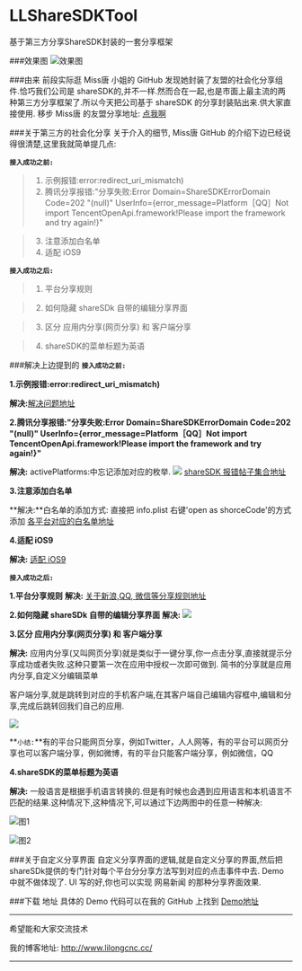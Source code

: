 # LLShareSDKTool
基于第三方分享ShareSDK封装的一套分享框架

###效果图
![效果图](http://upload-images.jianshu.io/upload_images/594219-d4f0b8caf7eeebf4.gif?imageMogr2/auto-orient/strip)

###由来
前段实际逛 Miss唐 小姐的 GitHub 发现她封装了友盟的社会化分享组件.恰巧我们公司是 shareSDK的,并不一样.然而合在一起,也是市面上最主流的两种第三方分享框架了.所以今天把公司基于 shareSDK 的分享封装贴出来.供大家直接使用. 移步 Miss唐 的友盟分享地址: [点我啊](https://github.com/saitjr/STShareTool)

###关于第三方的社会化分享
关于介入的细节, Miss唐 GitHub 的介绍下边已经说得很清楚,这里我就简单提几点:

**`接入成功之前:`**

>1. 示例报错:error:redirect_uri_mismatch)
>2. 腾讯分享报错:"分享失败:Error Domain=ShareSDKErrorDomain Code=202 "(null)" UserInfo={error_message=Platform［QQ］Not import TencentOpenApi.framework!Please import the framework and try again!}"

>3. 注意添加白名单
>4. 适配 iOS9


**`接入成功之后:`**
>1. 平台分享规则

>2. 如何隐藏 shareSDk 自带的编辑分享界面

>3. 区分 应用内分享(网页分享) 和 客户端分享

>4. shareSDK的菜单标题为英语



###解决上边提到的
**`接入成功之前:`**

**1.示例报错:error:redirect_uri_mismatch)**

**解决:**[解决问题地址](http://blog.csdn.net/typingios/article/details/9110073)

**2.腾讯分享报错:"分享失败:Error Domain=ShareSDKErrorDomain Code=202 "(null)" UserInfo={error_message=Platform［QQ］Not import TencentOpenApi.framework!Please import the framework and try again!}"**

**解决:** activePlatforms:中忘记添加对应的枚举.
![](http://upload-images.jianshu.io/upload_images/594219-a13d688cafc10fe8.png?imageMogr2/auto-orient/strip%7CimageView2/2/w/1240)
[shareSDK 报错帖子集合地址](http://bbs.mob.com/thread-30-1-1.html)

**3.注意添加白名单**

**解决:**白名单的添加方式: 直接把 info.plist 右键'open as shorceCode'的方式添加
[各平台对应的白名单地址](http://dev.umeng.com/social/ios/ios9#2)

**4.适配 iOS9**

**解决:**
[适配 iOS9](http://dev.umeng.com/social/ios/ios9#2)

**`接入成功之后:`**

**1.平台分享规则**
**解决:**
[关于新浪,QQ, 微信等分享规则地址](http://wiki.mob.com/%E5%B9%B3%E5%8F%B0%E7%89%B9%E6%AE%8A%E6%80%A7/)

**2.如何隐藏 shareSDk 自带的编辑分享界面**
**解决:** 
![](http://upload-images.jianshu.io/upload_images/594219-67cf544a304d293a.png?imageMogr2/auto-orient/strip%7CimageView2/2/w/1240)

**3.区分 应用内分享(网页分享) 和 客户端分享**

**解决:**
应用内分享(又叫网页分享)就是类似于一键分享,你一点击分享,直接就提示分享成功或者失败.这种只要第一次在应用中授权一次即可做到.  简书的分享就是应用内分享,自定义分编辑菜单

客户端分享,就是跳转到对应的手机客户端,在其客户端自己编辑内容框中,编辑和分享,完成后跳转回我们自己的应用.

![](http://upload-images.jianshu.io/upload_images/594219-bd8592624c0b01fe.png?imageMogr2/auto-orient/strip%7CimageView2/2/w/1240)

**`小结:`**有的平台只能网页分享，例如Twitter，人人网等，有的平台可以网页分享也可以客户端分享，例如微博，有的平台只能客户端分享，例如微信，QQ

**4.shareSDK的菜单标题为英语**

**解决:**
一般语言是根据手机语言转换的.但是有时候也会遇到应用语言和本机语言不匹配的结果.这种情况下,这种情况下,可以通过下边两图中的任意一种解决:

![图1](http://upload-images.jianshu.io/upload_images/594219-8d4295052013325a.jpg?imageMogr2/auto-orient/strip%7CimageView2/2/w/1240)


![图2](http://upload-images.jianshu.io/upload_images/594219-59f912f4cb60b2d3.jpg?imageMogr2/auto-orient/strip%7CimageView2/2/w/1240)

###关于自定义分享界面
自定义分享界面的逻辑,就是自定义分享的界面,然后把 shareSDk提供的专门针对每个平台分分享方法写到对应的点击事件中去. Demo 中就不做体现了. UI 写的好,你也可以实现 网易新闻 的那种分享界面效果.

###下载 地址
具体的 Demo 代码可以在我的 GitHub 上找到 [Demo地址](https://github.com/lilongcnc/LLShareSDKTool)

---
希望能和大家交流技术

我的博客地址: <http://www.lilongcnc.cc/>

---
